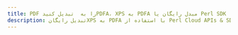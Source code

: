 ---title: PDF را به  تبدیل کنیدPDFA، XPS به PDFA مبدل رایگان یا Perl SDKdescription: تبدیل رایگانXPS به PDFA با استفاده از Perl Cloud APIs & SDK همچنین اسناد PDF را در Cloud ایجاد، ویرایش و رندر کنید.---